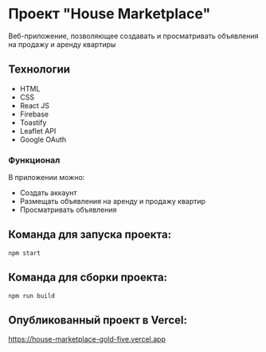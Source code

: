 # Проект "House Marketplace"

Веб-приложение, позволяющее создавать и просматривать объявления на продажу и аренду квартиры


## Технологии

- HTML
- CSS
- React JS
- Firebase
- Toastify
- Leaflet API
- Google OAuth

### Функционал

В приложении можно:

- Создать аккаунт
- Размещать объявления на аренду и продажу квартир
- Просматривать объявления


## Команда для запуска проекта:

```
npm start
```

## Команда для сборки проекта:

```
npm run build
```

## Опубликованный проект в Vercel:

https://house-marketplace-gold-five.vercel.app
